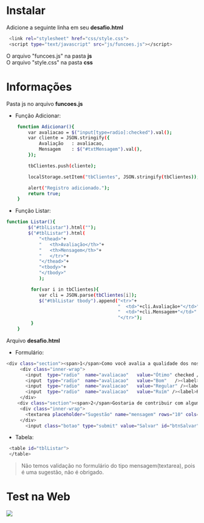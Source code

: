 # Instalar

Adicione a seguinte linha em seu __desafio.html__

```sh
 <link rel="stylesheet" href="css/style.css">
 <script type="text/javascript" src="js/funcoes.js"></script>
 ```
O arquivo "funcoes.js" na pasta __js__ </br>
O arquivo "style.css" na pasta __css__

# Informações 

Pasta js no arquivo __funcoes.js__

* Função Adicionar:
	
```sh	
	function Adicionar(){
		var avaliacao = $("input[type=radio]:checked").val();
		var cliente = JSON.stringify({
			Avaliação   : avaliacao,
			Mensagem    : $("#txtMensagem").val(),
		});

		tbClientes.push(cliente);

		localStorage.setItem("tbClientes", JSON.stringify(tbClientes));

		alert("Registro adicionado.");
		return true;
	}
```

* Função Listar:

```sh
function Listar(){
		$("#tblListar").html("");
		$("#tblListar").html(
			"<thead>"+
			"	<th>Avaliação</th>"+
			"	<th>Mensagem</th>"+
			"	</tr>"+
			"</thead>"+
			"<tbody>"+
			"</tbody>"
			);

		 for(var i in tbClientes){
			var cli = JSON.parse(tbClientes[i]);
		  	$("#tblListar tbody").append("<tr>"+                
										 "	<td>"+cli.Avaliação+"</td>" + 
										 "	<td>"+cli.Mensagem+"</td>" + 
		  								 "</tr>");
		 }
	}
```

Arquivo __desafio.html__


* Formulário:

```sh
<div class="section"><span>1</span>Como você avalia a qualidade dos nossos serviços?</div>
	 <div class="inner-wrap">
	   <input  type="radio"  name="avaliacao"   value="Ótimo" checked /><label>Ótimo</label> </br>
	   <input  type="radio"  name="avaliacao"   value="Bom"   /><label>Bom</label></br>
	   <input  type="radio"  name="avaliacao"   value="Regular" /><label>Regular</label></br>
	   <input  type="radio"  name="avaliacao"   value="Ruím" /><label>Ruím</label></br>
	 </div>
	<div class="section"><span>2</span>Gostaria de contribuir com alguma sugestão?</div>
	 <div class="inner-wrap">
	   <textarea placeholder="Sugestão" name="mensagem" rows="10" cols="60" id="txtMensagem" onkeyup="adjust_textarea(this)"></textarea></br></br>
	 </div>
	   <input class="botao" type="submit" value="Salvar" id="btnSalvar"/>
```

* Tabela:

```sh
 <table id="tblListar">
 </table>
```

> Não temos validação no formulário do tipo mensagem(textarea), pois é uma sugestão, não é obrigado.

# Test na Web
<img src="http://imgur.com/B7VHv8P.png"/>
